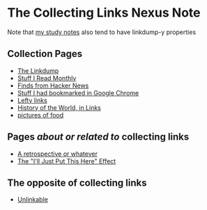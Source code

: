 # The Collecting Links Nexus Note

Note that [my study notes][Study] also tend to have linkdump-y properties

[Study]: 9403033b-a238-47d1-865b-4e1baa0f2577.md

## Collection Pages

- [The Linkdump][]
- [Stuff I Read Monthly][SIRM]
- [Finds from Hacker News](93c07255-53aa-4f1c-aa32-ac48149b9683.md)
- [Stuff I had bookmarked in Google Chrome][Old Bookmarks]
- [Lefty links][]
- [History of the World, in Links][World History]
- [pictures of food][FEWD]

[The Linkdump]: 1337e279-9790-4c24-aeeb-56337c994726.md
[SIRM]: 2593b86b-8504-4c6e-af09-501c6a54ef67.md
[Old Bookmarks]: 878e8967-fa5d-423d-8ac0-b369138ae10f.md
[Lefty links]: 6e5c8ee8-e077-44ae-8cd4-8714eac8a67c.md
[World History]: 9e5cecef-00f7-48af-87f1-e68b0b3f3463.md
[FEWD]: 5f9b2f0f-b785-45b7-9727-7eb3b4be5be4.md

## Pages *about or related to* collecting links

- [A retrospective or whatever][retrospective]
- [The "I'll Just Put This Here" Effect][IJPTH]

[retrospective]: 6bc7437f-c734-496e-93f7-e8fdb37893f2.md
[IJPTH]: d45118b8-5c12-4766-97e0-f7163066601f.md

## The opposite of collecting links

- [Unlinkable][]

[Unlinkable]: 9c9d521c-9254-443f-8627-00bab349928f.md
